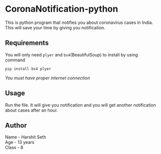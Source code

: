 # CoronaNotification-python
This is python program that notifies you about coronavirus cases in India. This will save your time by giving you notification.

## Requirements
You will only need ```plyer``` and ```bs4```(BeautifulSoup) to install by using command
```
pip install bs4 plyer
```
*You must have proper internet connection*

## Usage
Run the file. It will give you notification and you will get another notification about cases after an hour.

## Author
Name - Harshit Seth\
Age - 13 years\
Class - 8
